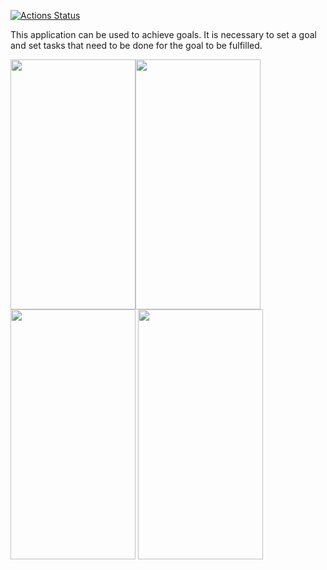 [![Actions Status](https://xxx.execute-api.us-west-2.amazonaws.com/production/badge/Bixxxer/todo_app)](https://xxx.execute-api.us-west-2.amazonaws.com/production/results/Bixxxer/todo_app)

This application can be used to achieve goals. It is necessary to set a goal and set tasks that need to be done for the goal to be fulfilled.

<img src="https://user-images.githubusercontent.com/45006912/79640747-ec254180-819b-11ea-97d1-5f186ffb2220.png" width="200" height="400"><img src="https://user-images.githubusercontent.com/45006912/79640772-1545d200-819c-11ea-8114-e8dcf0ebb0cf.png" width="200" height="400">
<img src="https://user-images.githubusercontent.com/45006912/79640775-1840c280-819c-11ea-9fc5-94f18a403cbb.png" width="200" height="400">
<img src="https://user-images.githubusercontent.com/45006912/79640776-1aa31c80-819c-11ea-89e7-1e4e83fca69b.png" width="200" height="400">
